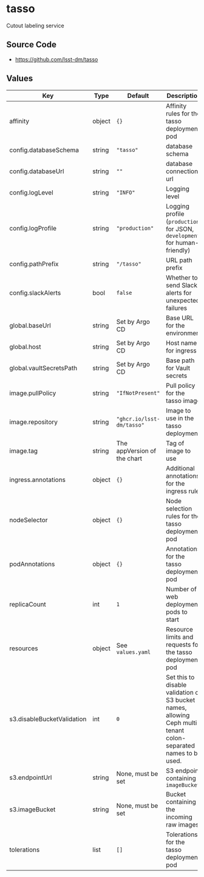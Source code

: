 # tasso

Cutout labeling service

## Source Code

* <https://github.com/lsst-dm/tasso>

## Values

| Key | Type | Default | Description |
|-----|------|---------|-------------|
| affinity | object | `{}` | Affinity rules for the tasso deployment pod |
| config.databaseSchema | string | `"tasso"` | database schema |
| config.databaseUrl | string | `""` | database connection url |
| config.logLevel | string | `"INFO"` | Logging level |
| config.logProfile | string | `"production"` | Logging profile (`production` for JSON, `development` for human-friendly) |
| config.pathPrefix | string | `"/tasso"` | URL path prefix |
| config.slackAlerts | bool | `false` | Whether to send Slack alerts for unexpected failures |
| global.baseUrl | string | Set by Argo CD | Base URL for the environment |
| global.host | string | Set by Argo CD | Host name for ingress |
| global.vaultSecretsPath | string | Set by Argo CD | Base path for Vault secrets |
| image.pullPolicy | string | `"IfNotPresent"` | Pull policy for the tasso image |
| image.repository | string | `"ghcr.io/lsst-dm/tasso"` | Image to use in the tasso deployment |
| image.tag | string | The appVersion of the chart | Tag of image to use |
| ingress.annotations | object | `{}` | Additional annotations for the ingress rule |
| nodeSelector | object | `{}` | Node selection rules for the tasso deployment pod |
| podAnnotations | object | `{}` | Annotations for the tasso deployment pod |
| replicaCount | int | `1` | Number of web deployment pods to start |
| resources | object | See `values.yaml` | Resource limits and requests for the tasso deployment pod |
| s3.disableBucketValidation | int | `0` | Set this to disable validation of S3 bucket names, allowing Ceph multi-tenant colon-separated names to be used. |
| s3.endpointUrl | string | None, must be set | S3 endpoint containing `imageBucket` |
| s3.imageBucket | string | None, must be set | Bucket containing the incoming raw images |
| tolerations | list | `[]` | Tolerations for the tasso deployment pod |
